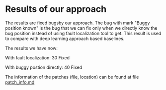 # Results of our approach

The results are fixed bugsby our approach. The bug with mark "Buggy position known" is the bug that we can fix only when we directly know the bug position instead of using fault localization tool to get. This result is used to compare with deep learning approach based baselines.

The results we have now:

With fault localization: 30 Fixed

With buggy postion directly: 40 Fixed

The information of the patches (file, location) can be found at file [patch_info.md](patch_info.md)